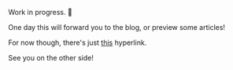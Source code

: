 Work in progress. 🚧

One day this will forward you to the blog, or preview some articles!

For now though, there's just [this](https://blog.mbell.dev) hyperlink.

See you on the other side!
